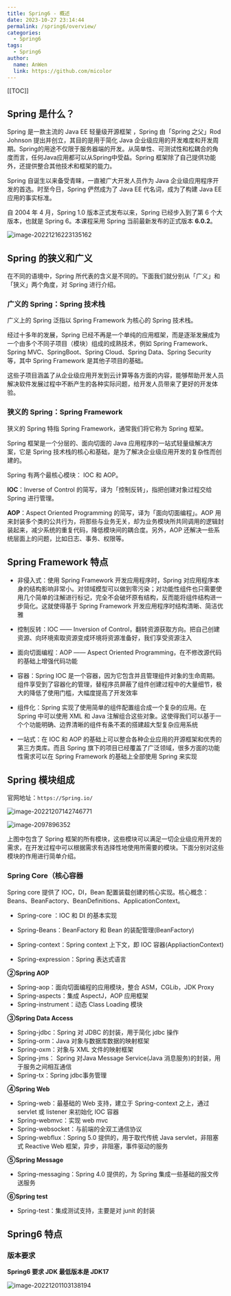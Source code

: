 ```yaml
---
title: Spring6 - 概述
date: 2023-10-27 23:14:44
permalink: /spring6/overview/
categories: 
  - Spring6
tags: 
  - Spring6
author: 
  name: AnWen
  link: https://github.com/micolor
---
```


[[TOC]]


## Spring 是什么？

Spring 是一款主流的 Java EE 轻量级开源框架 ，Spring 由「Spring 之父」Rod Johnson 提出并创立，其目的是用于简化 Java 企业级应用的开发难度和开发周期。Spring的用途不仅限于服务器端的开发。从简单性、可测试性和松耦合的角度而言，任何Java应用都可以从Spring中受益。Spring 框架除了自己提供功能外，还提供整合其他技术和框架的能力。

Spring 自诞生以来备受青睐，一直被广大开发人员作为 Java 企业级应用程序开发的首选。时至今日，Spring 俨然成为了 Java EE 代名词，成为了构建 Java EE 应用的事实标准。

自 2004 年 4 月，Spring 1.0 版本正式发布以来，Spring 已经步入到了第 6 个大版本，也就是 Spring 6。本课程采用 Spring 当前最新发布的正式版本 **6.0.2**。

![image-20221216223135162](https://cdn.jsdelivr.net/gh/Kele-Bingtang/static/img/Spring6/20231027231637.png)



## Spring 的狭义和广义

在不同的语境中，Spring 所代表的含义是不同的。下面我们就分别从「广义」和「狭义」两个角度，对 Spring 进行介绍。

### 广义的 Spring：Spring 技术栈

广义上的 Spring 泛指以 Spring Framework 为核心的 Spring 技术栈。

经过十多年的发展，Spring 已经不再是一个单纯的应用框架，而是逐渐发展成为一个由多个不同子项目（模块）组成的成熟技术，例如 Spring Framework、Spring MVC、SpringBoot、Spring Cloud、Spring Data、Spring Security 等，其中 Spring Framework 是其他子项目的基础。

这些子项目涵盖了从企业级应用开发到云计算等各方面的内容，能够帮助开发人员解决软件发展过程中不断产生的各种实际问题，给开发人员带来了更好的开发体验。

### 狭义的 Spring：Spring Framework

狭义的 Spring 特指 Spring Framework，通常我们将它称为 Spring 框架。

Spring 框架是一个分层的、面向切面的 Java 应用程序的一站式轻量级解决方案，它是 Spring 技术栈的核心和基础，是为了解决企业级应用开发的复杂性而创建的。

Spring 有两个最核心模块： IOC 和 AOP。

**IOC**：Inverse of Control 的简写，译为「控制反转」，指把创建对象过程交给 Spring 进行管理。

**AOP**：Aspect Oriented Programming 的简写，译为「面向切面编程」。AOP 用来封装多个类的公共行为，将那些与业务无关，却为业务模块所共同调用的逻辑封装起来，减少系统的重复代码，降低模块间的耦合度。另外，AOP 还解决一些系统层面上的问题，比如日志、事务、权限等。



## Spring Framework 特点

- 非侵入式：使用 Spring Framework 开发应用程序时，Spring 对应用程序本身的结构影响非常小。对领域模型可以做到零污染；对功能性组件也只需要使用几个简单的注解进行标记，完全不会破坏原有结构，反而能将组件结构进一步简化。这就使得基于 Spring Framework 开发应用程序时结构清晰、简洁优雅

- 控制反转：IOC —— Inversion of Control，翻转资源获取方向。把自己创建资源、向环境索取资源变成环境将资源准备好，我们享受资源注入

- 面向切面编程：AOP —— Aspect Oriented Programming，在不修改源代码的基础上增强代码功能

- 容器：Spring IOC 是一个容器，因为它包含并且管理组件对象的生命周期。组件享受到了容器化的管理，替程序员屏蔽了组件创建过程中的大量细节，极大的降低了使用门槛，大幅度提高了开发效率

- 组件化：Spring 实现了使用简单的组件配置组合成一个复杂的应用。在 Spring 中可以使用 XML 和 Java 注解组合这些对象。这使得我们可以基于一个个功能明确、边界清晰的组件有条不紊的搭建超大型复杂应用系统

- 一站式：在 IOC 和 AOP 的基础上可以整合各种企业应用的开源框架和优秀的第三方类库。而且 Spring 旗下的项目已经覆盖了广泛领域，很多方面的功能性需求可以在 Spring Framework 的基础上全部使用 Spring 来实现

  

## Spring 模块组成

官网地址：`https://Spring.io/`

![image-20221207142746771](https://cdn.jsdelivr.net/gh/Kele-Bingtang/static/img/Spring6/20231027231641.png)

![image-2097896352](https://cdn.jsdelivr.net/gh/Kele-Bingtang/static/img/Spring6/20231027231642.png)

上图中包含了 Spring 框架的所有模块，这些模块可以满足一切企业级应用开发的需求，在开发过程中可以根据需求有选择性地使用所需要的模块。下面分别对这些模块的作用进行简单介绍。

### Spring Core（核心容器

Spring core 提供了 IOC，DI，Bean 配置装载创建的核心实现。核心概念：Beans、BeanFactory、BeanDefinitions、ApplicationContext。

- Spring-core ：IOC 和 DI 的基本实现

- Spring-Beans：BeanFactory 和 Bean 的装配管理(BeanFactory)
- Spring-context：Spring context 上下文，即 IOC 容器(AppliactionContext)
- Spring-expression：Spring 表达式语言

**②Spring AOP**

- Spring-aop：面向切面编程的应用模块，整合 ASM，CGLib，JDK Proxy
- Spring-aspects：集成 AspectJ，AOP 应用框架
- Spring-instrument：动态 Class Loading 模块

**③Spring Data Access**

- Spring-jdbc：Spring 对 JDBC 的封装，用于简化 jdbc 操作
- Spring-orm：Java 对象与数据库数据的映射框架
- Spring-oxm：对象与 XML 文件的映射框架
- Spring-jms： Spring 对Java Message Service(Java 消息服务)的封装，用于服务之间相互通信
- Spring-tx：Spring jdbc事务管理

**④Spring Web**

- Spring-web：最基础的 Web 支持，建立于 Spring-context 之上，通过 servlet 或 listener 来初始化 IOC 容器
- Spring-webmvc：实现 web mvc
- Spring-websocket：与前端的全双工通信协议
- Spring-webflux：Spring 5.0 提供的，用于取代传统 Java servlet，非阻塞式 Reactive Web 框架，异步，非阻塞，事件驱动的服务

**⑤Spring Message**

- Spring-messaging：Spring 4.0 提供的，为 Spring 集成一些基础的报文传送服务

**⑥Spring test**

- Spring-test：集成测试支持，主要是对 junit 的封装

  

## Spring6 特点

### 版本要求

**Spring6 要求 JDK 最低版本是 JDK17**

![image-20221201103138194](https://cdn.jsdelivr.net/gh/Kele-Bingtang/static/img/Spring6/20231027231645.png)

